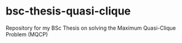 # bsc-thesis-quasi-clique
Repository for my BSc Thesis on solving the Maximum Quasi-Clique Problem (MQCP)
